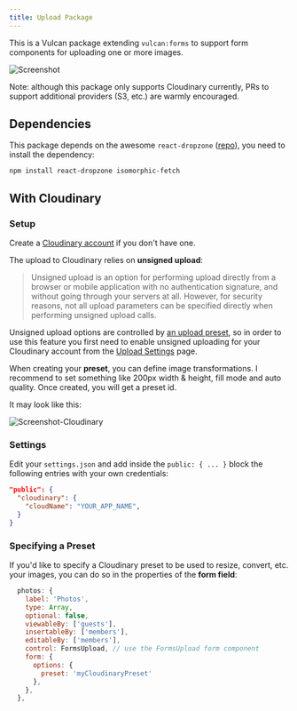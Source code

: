 ```yaml
---
title: Upload Package
---
```


This is a Vulcan package extending `vulcan:forms` to support form components for uploading one or more images. 

![Screenshot](https://res.cloudinary.com/xavcz/image/upload/v1471534203/Capture_d_e%CC%81cran_2016-08-17_14.22.14_ehwv0d.png)

Note: although this package only supports Cloudinary currently, PRs to support additional providers (S3, etc.) are warmly encouraged. 

## Dependencies

This package depends on the awesome `react-dropzone` ([repo](https://github.com/okonet/react-dropzone)), you need to install the dependency:
```
npm install react-dropzone isomorphic-fetch
```

## With Cloudinary 

### Setup

Create a [Cloudinary account](https://cloudinary.com) if you don't have one.

The upload to Cloudinary relies on **unsigned upload**:

> Unsigned upload is an option for performing upload directly from a browser or mobile application with no authentication signature, and without going through your servers at all. However, for security reasons, not all upload parameters can be specified directly when performing unsigned upload calls.

Unsigned upload options are controlled by [an upload preset](http://cloudinary.com/documentation/upload_images#upload_presets), so in order to use this feature you first need to enable unsigned uploading for your Cloudinary account from the [Upload Settings](https://cloudinary.com/console/settings/upload) page.

When creating your **preset**, you can define image transformations. I recommend to set something like 200px width & height, fill mode and auto quality. Once created, you will get a preset id.

It may look like this:

![Screenshot-Cloudinary](https://res.cloudinary.com/xavcz/image/upload/v1471534183/Capture_d_e%CC%81cran_2016-08-18_17.07.52_tr9uoh.png)

### Settings

Edit your `settings.json` and add inside the `public: { ... }` block the following entries with your own credentials:

```json
"public": {
  "cloudinary": {
    "cloudName": "YOUR_APP_NAME",
  }
}
```

### Specifying a Preset

If you'd like to specify a Cloudinary preset to be used to resize, convert, etc. your images, you can do so in the properties of the **form field**:

```js
  photos: {
    label: 'Photos',
    type: Array,
    optional: false,
    viewableBy: ['guests'],
    insertableBy: ['members'],
    editableBy: ['members'],
    control: FormsUpload, // use the FormsUpload form component
    form: {
      options: {
        preset: 'myCloudinaryPreset'
      },
    },
  },
```